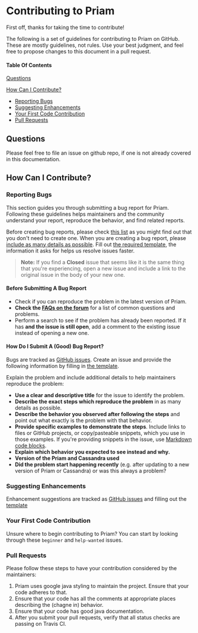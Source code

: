 # Contributing to Priam

First off, thanks for taking the time to contribute! 

The following is a set of guidelines for contributing to Priam on GitHub. These are mostly guidelines, not rules. Use your best judgment, and feel free to propose changes to this document in a pull request.

#### Table Of Contents

[Questions](#questions)

[How Can I Contribute?](#how-can-i-contribute)
  * [Reporting Bugs](#reporting-bugs)
  * [Suggesting Enhancements](#suggesting-enhancements)
  * [Your First Code Contribution](#your-first-code-contribution)
  * [Pull Requests](#pull-requests)

## Questions

Please feel free to file an issue on github repo, if one is not already covered in this documentation. 

## How Can I Contribute?
### Reporting Bugs

This section guides you through submitting a bug report for Priam. Following these guidelines helps maintainers and the community understand your report, reproduce the behavior, and find related reports.

Before creating bug reports, please check [this list](#before-submitting-a-bug-report) as you might find out that you don't need to create one. When you are creating a bug report, please [include as many details as possible](#how-do-i-submit-a-good-bug-report). Fill out [the required template](ISSUE_TEMPLATE.md), the information it asks for helps us resolve issues faster.

> **Note:** If you find a **Closed** issue that seems like it is the same thing that you're experiencing, open a new issue and include a link to the original issue in the body of your new one.

#### Before Submitting A Bug Report

* Check if you can reproduce the problem in the latest version of Priam. 
* **Check the [FAQs on the forum](../faq/faq.md)** for a list of common questions and problems.
* Perform a search to see if the problem has already been reported. If it has **and the issue is still open**, add a comment to the existing issue instead of opening a new one.

#### How Do I Submit A (Good) Bug Report?

Bugs are tracked as [GitHub issues](https://guides.github.com/features/issues/). Create an issue and provide the following information by filling in [the template](../template/bug_report.md).

Explain the problem and include additional details to help maintainers reproduce the problem:

* **Use a clear and descriptive title** for the issue to identify the problem.
* **Describe the exact steps which reproduce the problem** in as many details as possible. 
* **Describe the behavior you observed after following the steps** and point out what exactly is the problem with that behavior.
* **Provide specific examples to demonstrate the steps**. Include links to files or GitHub projects, or copy/pasteable snippets, which you use in those examples. If you're providing snippets in the issue, use [Markdown code blocks](https://help.github.com/articles/markdown-basics/#multiple-lines).
* **Explain which behavior you expected to see instead and why.**
* **Version of the Priam and Cassandra used** 
* **Did the problem start happening recently** (e.g. after updating to a new version of Priam or Cassandra) or was this always a problem?

### Suggesting Enhancements

Enhancement suggestions are tracked as [GitHub issues](https://guides.github.com/features/issues/) and filling out the [template](../template/feature_request.md)

### Your First Code Contribution

Unsure where to begin contributing to Priam? You can start by looking through these `beginner` and `help-wanted` issues. 

### Pull Requests

Please follow these steps to have your contribution considered by the maintainers: 
1. Priam uses google java styling to maintain the project. Ensure that your code adheres to that. 
2. Ensure that your code has all the comments at appropriate places describing the (chagne in) behavior. 
3. Ensure that your code has good java documentation. 
4. After you submit your pull requests, verify that all status checks are passing on Travis CI. 